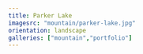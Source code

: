 ```yaml
---
title: Parker Lake
imagesrc: "mountain/parker-lake.jpg"
orientation: landscape
galleries: ["mountain","portfolio"]
---
```

